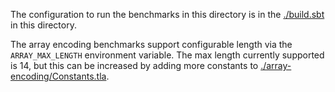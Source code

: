The configuration to run the benchmarks in this directory is in the
[./build.sbt](./build.sbt) in this directory.

The array encoding benchmarks support configurable length via the
`ARRAY_MAX_LENGTH` environment variable.  The max length currently supported is
14, but this can be increased by adding more constants to
[./array-encoding/Constants.tla](./array-encoding/Constants.tla).

